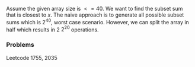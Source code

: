 Assume the given array size is $<=40$. We want to find the subset sum that is closest to $x$. 
The naive approach is to generate all possible subset sums which is $2^{40}$, worst case scenario. However, we can split the array in half which results in 2 $2^{20}$ operations.

### Problems
Leetcode 1755, 2035